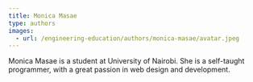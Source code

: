 ```yaml
---
title: Monica Masae
type: authors
images:
  - url: /engineering-education/authors/monica-masae/avatar.jpeg 
---
```

Monica Masae is a student at University of Nairobi. She is a self-taught programmer, with a great passion in web design and development. 